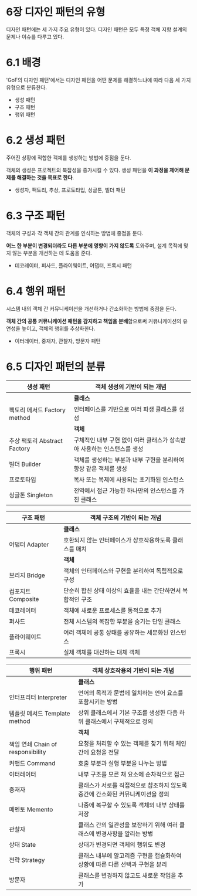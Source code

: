# 6장 디자인 패턴의 유형

디자인 패턴에는 세 가지 주요 유형이 있다. 디자인 패턴은 모두 특정 객체 지향 설계의 문제나 이슈를 다루고 있다.

# 6.1 배경

'GoF의 디자인 패턴'에서는 디자인 패턴을 어떤 문제를 해결하느냐에 따라 다음 세 가지 유형으로 분류한다.

- 생성 패턴
- 구조 패턴
- 행위 패턴

# 6.2 생성 패턴

주어진 상황에 적합한 객체를 생성하는 방법에 중점을 둔다.

객체의 생성은 프로젝트의 복잡성을 증가시킬 수 있다. 생성 패턴을 **이 과정을 제어해 문제를 해결하는 것을 목표로 한다**.

- 생성자, 팩토리, 추상, 프로토타입, 싱글톤, 빌더 패턴

# 6.3 구조 패턴

객체의 구성과 각 객체 간의 관계를 인식하는 방법에 중점을 둔다.

**어느 한 부분이 변경되더라도 다른 부분에 영향이 가지 않도록** 도와주며, 설계 목적에 맞지 않는 부분을 개선하는 데 도움을 준다.

- 데코레이터, 퍼사드, 플라이웨이트, 어댑터, 프록시 패턴

# 6.4 행위 패턴

시스템 내의 객체 간 커뮤니케이션을 개선하거나 간소화하는 방법에 중점을 둔다.

**객체 간의 공통 커뮤니케이션 패턴을 감지하고 책임을 분배**함으로써 커뮤니케이션의 유연성을 높이고, 객체의 행위를 추상화한다.

- 이터레이터, 중재자, 관찰자, 방문자 패턴

# 6.5 디자인 패턴의 분류

| 생성 패턴                    | 객체 생성의 기반이 되는 개념                                            |
| ---------------------------- | ----------------------------------------------------------------------- |
|                              | **클래스**                                                              |
| 팩토리 메서드 Factory method | 인터페이스를 기반으로 여러 파생 클래스를 생성                           |
|                              | **객체**                                                                |
| 추상 팩토리 Abstract Factory | 구체적인 내부 구현 없이 여러 클래스가 상속받아 사용하는 인스턴스를 생성 |
| 빌더 Builder                 | 객체를 생성하는 부분과 내부 구현을 분리하여 항상 같은 객체를 생성       |
| 프로토타입                   | 복사 또는 복제에 사용되는 초기화된 인스턴스                             |
| 싱글톤 Singleton             | 전역에서 접근 가능한 하나만의 인스턴스를 가진 클래스                    |

| 구조 패턴          | 객체 구조의 기반이 되는 개념                                 |
| ------------------ | ------------------------------------------------------------ |
|                    | **클래스**                                                   |
| 어댑터 Adapter     | 호환되지 않는 인터페이스가 상호작용하도록 클래스를 매치      |
|                    | **객체**                                                     |
| 브리지 Bridge      | 객체의 인터페이스와 구현을 분리하여 독립적으로 구성          |
| 컴포지트 Composite | 단순히 합친 상태 이상의 효율을 내는 간단하면서 복합적인 구조 |
| 데코레이터         | 객체에 새로운 프로세스를 동적으로 추가                       |
| 퍼사드             | 전체 시스템의 복잡한 부분을 숨기는 단일 클래스               |
| 플라이웨이트       | 여러 객체에 공통 상태를 공유하는 세분화된 인스턴스           |
| 프록시             | 실제 객체를 대신하는 대체 객체                               |

| 행위 패턴                         | 객체 상호작용의 기반이 되는 개념                                               |
| --------------------------------- | ------------------------------------------------------------------------------ |
|                                   | **클래스**                                                                     |
| 인터프리터 Interpreter            | 언어의 목적과 문법에 일치하는 언어 요소를 포함시키는 방법                      |
| 템플릿 메서드 Template method     | 상위 클래스에서 기본 구조를 생성한 다음 하위 클래스에서 구체적으로 정의        |
|                                   | **객체**                                                                       |
| 책임 연쇄 Chain of responsibility | 요청을 처리할 수 있는 객체를 찾기 위해 체인 간에 요청을 전달                   |
| 커맨드 Command                    | 호출 부분과 실행 부분을 나누는 방법                                            |
| 이터레이터                        | 내부 구조를 모른 채 요소에 순차적으로 접근                                     |
| 중재자                            | 클래스가 서로를 직접적으로 참조하지 않도록 중간에 간소화된 커뮤니케이션을 정의 |
| 메멘토 Memento                    | 나중에 복구할 수 있도록 객체의 내부 상태를 저장                                |
| 관찰자                            | 클래스 간의 일관성을 보장하기 위해 여러 클래스에 변경사항을 알리는 방법        |
| 상태 State                        | 상태가 변경되면 객체의 행위도 변경                                             |
| 전략 Strategy                     | 클래스 내부에 알고리즘 구현을 캡슐화하여 상황에 따른 다른 선택과 구현을 분리   |
| 방문자                            | 클래스를 변경하지 않고도 새로운 작업을 추가                                    |
